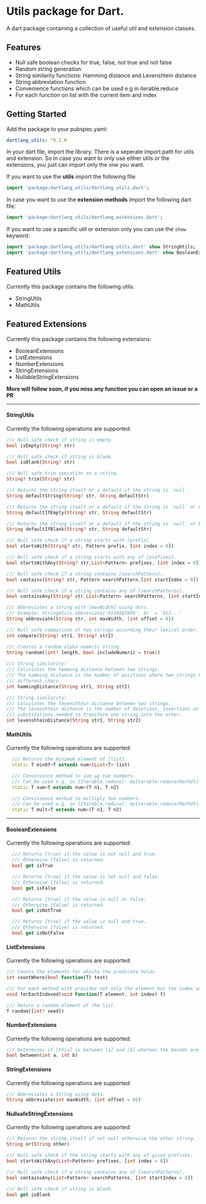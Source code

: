 # Utils package for Dart.

A dart package containing a collection of useful util and extension classes.

## Features
* Null safe boolean checks for true, false, not true and not false
* Random string generation
* String similarity functions: Hamming distance and Levenshtein distance
* String abbreviation function
* Convenience functions which can be used e.g in iterable.reduce
* For each function on list with the current item and index

## Getting Started

 Add the package to your pubspec.yaml:

 ```yaml
 dartlang_utils: ^0.2.0
 ```
 
 In your dart file, import the library. 
 There is a seperate import path for utils and extension. So in case you want to only use either utils or the extensions, you just can import only the one you want.

If you want to use the **utils** import the following file:

 ```Dart
import 'package:dartlang_utils/dartlang_utils.dart';
 ```
 In case you want to use the **extension methods** import the following dart file: 
```Dart
import 'package:dartlang_utils/dartlang_extensions.dart';
 ```

 If you want to use a specific util or extension only you can use the `show` keyword:

 ```Dart
import 'package:dartlang_utils/dartlang_utils.dart' show StringUtils;
import 'package:dartlang_utils/dartlang_extensions.dart' show BooleanExtensions;
 ```

## Featured Utils

Currently this package contains the following utils: 

* StringUtils
* MathUtils

## Featured Extensions

Currently this package contains the following extensions: 

* BooleanExtensions
* ListExtensions
* NumberExtensions
* StringExtensions
* NullableStringExtensions

**More will follow soon, if you miss any function you can open an issue or a PR**

---

#### StringUtils

Currently the following operations are supported: 

```dart
/// Null safe check if string is empty.
bool isEmpty(String? str)

/// Null safe check if string is blank.
bool isBlank(String? str)

/// Null safe trim operation on a string.
String? trim(String? str)

/// Returns the string itself or a default if the string is `null`.
String defaultString(String? str, String defaultStr)

/// Returns the string itself or a default if the string is `null` or empty.
String defaultIfEmpty(String? str, String defaultStr)

/// Returns the string itself or a default if the string is `null` or blank.
String defaultIfBlank(String? str, String defaultStr)

/// Null safe check if a string starts with [prefix].
bool startsWith(String? str, Pattern prefix, [int index = 0])

/// Null safe check if a string starts with any of [prefixes].
bool startsWithAny(String? str,List<Pattern> prefixes, [int index = 0])

/// Null safe check if a string contains [searchPattern].
bool contains(String? str, Pattern searchPattern,[int startIndex = 0])

/// Null safe check if a string contains any of [searchPatterns].
bool containsAny(String? str,List<Pattern> searchPatterns, [int startIndex = 0])

/// Abbreviates a string with [maxWidth] using dots.
/// Example: StringUtils.abbreviate('0124567890', 6)  = '012...'
String abbreviate(String str, int maxWidth, {int offset = 0})

/// Null safe comparison of two strings according their lexical order.
int compare(String? str1, String? str2)

/// Creates a random alpha numeric string.
String random({int? length, bool includeNumeric = true})
    
/// String similarity:
/// Calculates the hamming distance between two strings.
/// The hamming distance is the number of positions where two strings have
/// different chars.
int hammingDistance(String str1, String str2)

/// String similarity:
/// Calculates the levenshtein distance between two strings.
/// The levenshtein distance is the number of deletions, insertions or
/// substitutions needed to transform one string into the other.
int levenshteinDistance(String str1, String str2)
```

#### MathUtils

Currently the following operations are supported: 

```dart
  /// Returns the minimum element of [list].
  static T minOf<T extends num>(List<T> list)

  /// Convinience method to sum up two numbers.
  /// Can be used e.g. in [Iterable.reduce]: myIterable.reduce(MathUtils.mult)
  static T sum<T extends num>(T n1, T n2)

  /// Convinience method to multiply two numbers.
  /// Can be used e.g. in [Iterable.reduce]: myIterable.reduce(MathUtils.mult)
  static T mult<T extends num>(T n1, T n2) 
```

---

#### BooleanExtensions

Currently the following operations are supported: 

```dart 
  /// Returns [true] if the value is not null and true.
  /// Otherwise [false] is returned.
  bool get isTrue 

  /// Returns [true] if the value is not null and false.
  /// Otherwise [false] is returned.
  bool get isFalse

  /// Returns [true] if the value is null or false.
  /// Otherwise [false] is returned.
  bool get isNotTrue

  /// Returns [true] if the value is null and true.
  /// Otherwise [false] is returned.
  bool get isNotFalse
```

#### ListExtensions

Currently the following operations are supported: 

```dart 
/// Counts the elements for whichs the predicate holds.
int countWhere(bool Function(T) test)

/// For each method with provides not only the element but the index as well.
void forEachIndexed(void Function(T element, int index) f)

/// Return a random element of the list.
T random([int? seed])
```
#### NumberExtensions

Currently the following operations are supported: 

```dart 
/// Determines if [this] is between [a] and [b] whereas the bounds are inclusive.
bool between(int a, int b)
```

#### StringExtensions

Currently the following operations are supported: 

```dart 
/// Abbreviates a String using dots.
String abbreviate(int maxWidth, {int offset = 0})
```

#### NullsafeStringExtensions

Currently the following operations are supported: 

```dart
/// Returns the string itself if not null otherwise the other string.
String or(String other) 

/// Null safe check if the string starts with any of given prefixes.
bool startsWithAny(List<Pattern> prefixes, [int index = 0])

/// Null safe check if a string contains any of [searchPatterns].
bool containsAny(List<Pattern> searchPatterns, [int startIndex = 0])

/// Null safe check if string is blank.
bool get isBlank 
```